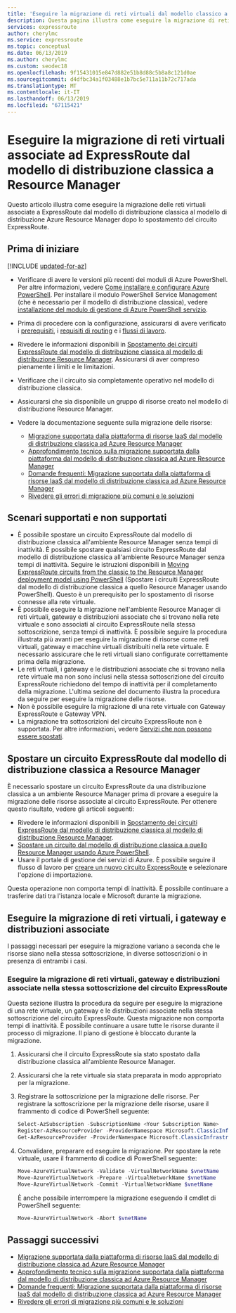 ```yaml
---
title: 'Eseguire la migrazione di reti virtuali dal modello classico a Resource Manager - ExpressRoute: Azure: PowerShell | Microsoft Docs'
description: Questa pagina illustra come eseguire la migrazione di reti virtuali associate ad ExpressRoute in Resource Manager dopo lo spostamento del circuito.
services: expressroute
author: cherylmc
ms.service: expressroute
ms.topic: conceptual
ms.date: 06/13/2019
ms.author: cherylmc
ms.custom: seodec18
ms.openlocfilehash: 9f15431015e847d882e51b8d88c5b8a8c121d0ae
ms.sourcegitcommit: d4dfbc34a1f03488e1b7bc5e711a11b72c717ada
ms.translationtype: MT
ms.contentlocale: it-IT
ms.lasthandoff: 06/13/2019
ms.locfileid: "67115421"
---
```

# <a name="migrate-expressroute-associated-virtual-networks-from-classic-to-resource-manager"></a>Eseguire la migrazione di reti virtuali associate ad ExpressRoute dal modello di distribuzione classica a Resource Manager

Questo articolo illustra come eseguire la migrazione delle reti virtuali associate a ExpressRoute dal modello di distribuzione classica al modello di distribuzione Azure Resource Manager dopo lo spostamento del circuito ExpressRoute. 

## <a name="before-you-begin"></a>Prima di iniziare

[!INCLUDE [updated-for-az](../../includes/updated-for-az.md)]

* Verificare di avere le versioni più recenti dei moduli di Azure PowerShell. Per altre informazioni, vedere [Come installare e configurare Azure PowerShell](/powershell/azure/overview). Per installare il modulo PowerShell Service Management (che è necessario per il modello di distribuzione classica), vedere [installazione del modulo di gestione di Azure PowerShell servizio](/powershell/azure/servicemanagement/install-azure-ps).
* Prima di procedere con la configurazione, assicurarsi di avere verificato i [prerequisiti](expressroute-prerequisites.md), i [requisiti di routing](expressroute-routing.md) e i [flussi di lavoro](expressroute-workflows.md).
* Rivedere le informazioni disponibili in [Spostamento dei circuiti ExpressRoute dal modello di distribuzione classica al modello di distribuzione Resource Manager](expressroute-move.md). Assicurarsi di aver compreso pienamente i limiti e le limitazioni.
* Verificare che il circuito sia completamente operativo nel modello di distribuzione classica.
* Assicurarsi che sia disponibile un gruppo di risorse creato nel modello di distribuzione Resource Manager.
* Vedere la documentazione seguente sulla migrazione delle risorse:

    * [Migrazione supportata dalla piattaforma di risorse IaaS dal modello di distribuzione classica ad Azure Resource Manager](../virtual-machines/virtual-machines-windows-migration-classic-resource-manager.md)
    * [Approfondimento tecnico sulla migrazione supportata dalla piattaforma dal modello di distribuzione classica ad Azure Resource Manager](../virtual-machines/virtual-machines-windows-migration-classic-resource-manager-deep-dive.md)
    * [Domande frequenti: Migrazione supportata dalla piattaforma di risorse IaaS dal modello di distribuzione classica ad Azure Resource Manager](../virtual-machines/virtual-machines-windows-migration-classic-resource-manager.md)
    * [Rivedere gli errori di migrazione più comuni e le soluzioni](../virtual-machines/windows/migration-classic-resource-manager-errors.md?toc=%2fazure%2fvirtual-machines%2fwindows%2ftoc.json)

## <a name="supported-and-unsupported-scenarios"></a>Scenari supportati e non supportati

* È possibile spostare un circuito ExpressRoute dal modello di distribuzione classica all'ambiente Resource Manager senza tempi di inattività. È possibile spostare qualsiasi circuito ExpressRoute dal modello di distribuzione classica all'ambiente Resource Manager senza tempi di inattività. Seguire le istruzioni disponibili in [Moving ExpressRoute circuits from the classic to the Resource Manager deployment model using PowerShell](expressroute-howto-move-arm.md) (Spostare i circuiti ExpressRoute dal modello di distribuzione classica a quello Resource Manager usando PowerShell). Questo è un prerequisito per lo spostamento di risorse connesse alla rete virtuale.
* È possibile eseguire la migrazione nell'ambiente Resource Manager di reti virtuali, gateway e distribuzioni associate che si trovano nella rete virtuale e sono associati al circuito ExpressRoute nella stessa sottoscrizione, senza tempi di inattività. È possibile seguire la procedura illustrata più avanti per eseguire la migrazione di risorse come reti virtuali, gateway e macchine virtuali distribuiti nella rete virtuale. È necessario assicurare che le reti virtuali siano configurate correttamente prima della migrazione. 
* Le reti virtuali, i gateway e le distribuzioni associate che si trovano nella rete virtuale ma non sono inclusi nella stessa sottoscrizione del circuito ExpressRoute richiedono del tempo di inattività per il completamento della migrazione. L'ultima sezione del documento illustra la procedura da seguire per eseguire la migrazione delle risorse.
* Non è possibile eseguire la migrazione di una rete virtuale con Gateway ExpressRoute e Gateway VPN.
* La migrazione tra sottoscrizioni del circuito ExpressRoute non è supportata. Per altre informazioni, vedere [Servizi che non possono essere spostati](../azure-resource-manager/resource-group-move-resources.md#services-that-cannot-be-moved).

## <a name="move-an-expressroute-circuit-from-classic-to-resource-manager"></a>Spostare un circuito ExpressRoute dal modello di distribuzione classica a Resource Manager
È necessario spostare un circuito ExpressRoute da una distribuzione classica a un ambiente Resource Manager prima di provare a eseguire la migrazione delle risorse associate al circuito ExpressRoute. Per ottenere questo risultato, vedere gli articoli seguenti:

* Rivedere le informazioni disponibili in [Spostamento dei circuiti ExpressRoute dal modello di distribuzione classica al modello di distribuzione Resource Manager](expressroute-move.md).
* [Spostare un circuito dal modello di distribuzione classica a quello Resource Manager usando Azure PowerShell](expressroute-howto-move-arm.md).
* Usare il portale di gestione dei servizi di Azure. È possibile seguire il flusso di lavoro per [creare un nuovo circuito ExpressRoute](expressroute-howto-circuit-portal-resource-manager.md) e selezionare l'opzione di importazione. 

Questa operazione non comporta tempi di inattività. È possibile continuare a trasferire dati tra l'istanza locale e Microsoft durante la migrazione.

## <a name="migrate-virtual-networks-gateways-and-associated-deployments"></a>Eseguire la migrazione di reti virtuali, i gateway e distribuzioni associate

I passaggi necessari per eseguire la migrazione variano a seconda che le risorse siano nella stessa sottoscrizione, in diverse sottoscrizioni o in presenza di entrambi i casi.

### <a name="migrate-virtual-networks-gateways-and-associated-deployments-in-the-same-subscription-as-the-expressroute-circuit"></a>Eseguire la migrazione di reti virtuali, gateway e distribuzioni associate nella stessa sottoscrizione del circuito ExpressRoute
Questa sezione illustra la procedura da seguire per eseguire la migrazione di una rete virtuale, un gateway e le distribuzioni associate nella stessa sottoscrizione del circuito ExpressRoute. Questa migrazione non comporta tempi di inattività. È possibile continuare a usare tutte le risorse durante il processo di migrazione. Il piano di gestione è bloccato durante la migrazione. 

1. Assicurarsi che il circuito ExpressRoute sia stato spostato dalla distribuzione classica all'ambiente Resource Manager.
2. Assicurarsi che la rete virtuale sia stata preparata in modo appropriato per la migrazione.
3. Registrare la sottoscrizione per la migrazione delle risorse. Per registrare la sottoscrizione per la migrazione delle risorse, usare il frammento di codice di PowerShell seguente:

   ```powershell 
   Select-AzSubscription -SubscriptionName <Your Subscription Name>
   Register-AzResourceProvider -ProviderNamespace Microsoft.ClassicInfrastructureMigrate
   Get-AzResourceProvider -ProviderNamespace Microsoft.ClassicInfrastructureMigrate
   ```
4. Convalidare, preparare ed eseguire la migrazione. Per spostare la rete virtuale, usare il frammento di codice di PowerShell seguente:

   ```powershell
   Move-AzureVirtualNetwork -Validate -VirtualNetworkName $vnetName
   Move-AzureVirtualNetwork -Prepare -VirtualNetworkName $vnetName
   Move-AzureVirtualNetwork -Commit -VirtualNetworkName $vnetName
   ```

   È anche possibile interrompere la migrazione eseguendo il cmdlet di PowerShell seguente:

   ```powershell
   Move-AzureVirtualNetwork -Abort $vnetName
   ```

## <a name="next-steps"></a>Passaggi successivi
* [Migrazione supportata dalla piattaforma di risorse IaaS dal modello di distribuzione classica ad Azure Resource Manager](../virtual-machines/virtual-machines-windows-migration-classic-resource-manager.md)
* [Approfondimento tecnico sulla migrazione supportata dalla piattaforma dal modello di distribuzione classica ad Azure Resource Manager](../virtual-machines/virtual-machines-windows-migration-classic-resource-manager-deep-dive.md)
* [Domande frequenti: Migrazione supportata dalla piattaforma di risorse IaaS dal modello di distribuzione classica ad Azure Resource Manager](../virtual-machines/virtual-machines-windows-migration-classic-resource-manager.md)
* [Rivedere gli errori di migrazione più comuni e le soluzioni](../virtual-machines/windows/migration-classic-resource-manager-errors.md?toc=%2fazure%2fvirtual-machines%2fwindows%2ftoc.json)

